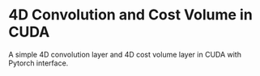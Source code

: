 # 4D Convolution and Cost Volume in CUDA

A simple 4D convolution layer and 4D cost volume layer in CUDA with Pytorch interface.
